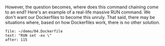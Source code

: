 However, the question becomes, where does this command chaining come to an end? Here's an example of a real-life massive RUN command. We don't want our Dockerfiles to become this unruly. That said, there may be situations where, based on how Dockerfiles work, there is no other solution.

```editor:select-matching-text
file: ~/demo/04.Dockerfile
text: "RUN set -ex \"
after: 115
```

